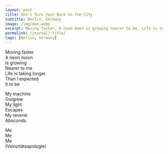 ```yaml
---
layout: post
title: Don't Turn Your Back on the City
subtitle: Berlin, Germany
image: /img/don.webp
excerpt: Moving faster, A neon moon is growing nearer to me, Life is taking longer than I expected it to be ...
permalink: /journal/:title/
tags: [Berlin, Germany]
---
```


Moving faster  
A neon moon  
Is growing  
Nearer to me  
Life is taking longer  
Than I expected  
It to be  
  
My machine  
Outgrew  
My light  
Escapes  
My reverie  
Absconds  
  
Me  
Me  
Me  
(Velozitätsapologie)
